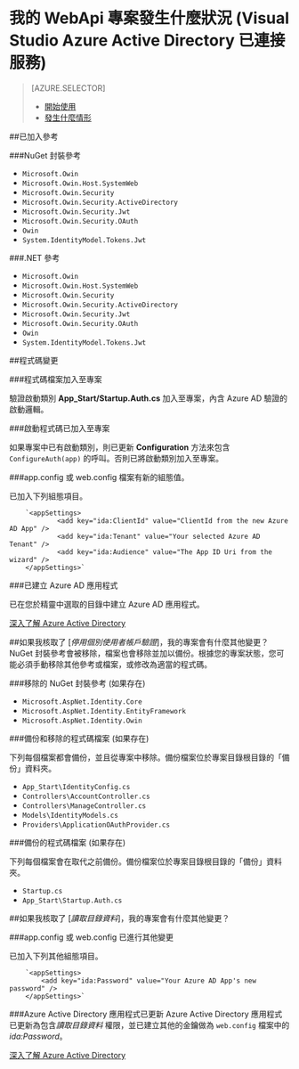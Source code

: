 <properties
	pageTitle="我的 WebApi 專案 (Visual Studio Azure Active Directory 已連接服務) 發生了什麼事 | Microsoft Azure"
	description="說明當您使用 Visual Studio 連線至 Azure AD 時，您的 MVC 專案 WebApi 會發生什麼事"
  services="active-directory"
	documentationCenter=""
	authors="TomArcher"
	manager="douge"
	editor=""/>

<tags
	ms.service="active-directory"
	ms.workload="web"
	ms.tgt_pltfrm="vs-what-happened"
	ms.devlang="na"
	ms.topic="article"
	ms.date="06/01/2016"
	ms.author="tarcher"/>

# 我的 WebApi 專案發生什麼狀況 (Visual Studio Azure Active Directory 已連接服務)

> [AZURE.SELECTOR]
> - [開始使用](vs-active-directory-webapi-getting-started.md)
> - [發生什麼情形](vs-active-directory-webapi-what-happened.md)

##已加入參考

###NuGet 封裝參考

- `Microsoft.Owin`
- `Microsoft.Owin.Host.SystemWeb`
- `Microsoft.Owin.Security`
- `Microsoft.Owin.Security.ActiveDirectory`
- `Microsoft.Owin.Security.Jwt`
- `Microsoft.Owin.Security.OAuth`
- `Owin`
- `System.IdentityModel.Tokens.Jwt`

###.NET 參考

- `Microsoft.Owin`
- `Microsoft.Owin.Host.SystemWeb`
- `Microsoft.Owin.Security`
- `Microsoft.Owin.Security.ActiveDirectory`
- `Microsoft.Owin.Security.Jwt`
- `Microsoft.Owin.Security.OAuth`
- `Owin`
- `System.IdentityModel.Tokens.Jwt`

##程式碼變更

###程式碼檔案加入至專案

驗證啟動類別 **App\_Start/Startup.Auth.cs** 加入至專案，內含 Azure AD 驗證的啟動邏輯。

###啟動程式碼已加入至專案

如果專案中已有啟動類別，則已更新 **Configuration** 方法來包含 `ConfigureAuth(app)` 的呼叫。否則已將啟動類別加入至專案。


###app.config 或 web.config 檔案有新的組態值。

已加入下列組態項目。
```
	`<appSettings>
    		<add key="ida:ClientId" value="ClientId from the new Azure AD App" />
    		<add key="ida:Tenant" value="Your selected Azure AD Tenant" />
    		<add key="ida:Audience" value="The App ID Uri from the wizard" />
	</appSettings>`
```

###已建立 Azure AD 應用程式

已在您於精靈中選取的目錄中建立 Azure AD 應用程式。

[深入了解 Azure Active Directory](https://azure.microsoft.com/services/active-directory/)

##如果我核取了 [*停用個別使用者帳戶驗證*]，我的專案會有什麼其他變更？
NuGet 封裝參考會被移除，檔案也會移除並加以備份。根據您的專案狀態，您可能必須手動移除其他參考或檔案，或修改為適當的程式碼。

###移除的 NuGet 封裝參考 (如果存在)

- `Microsoft.AspNet.Identity.Core`
- `Microsoft.AspNet.Identity.EntityFramework`
- `Microsoft.AspNet.Identity.Owin`

###備份和移除的程式碼檔案 (如果存在)

下列每個檔案都會備份，並且從專案中移除。備份檔案位於專案目錄根目錄的「備份」資料夾。

- `App_Start\IdentityConfig.cs`
- `Controllers\AccountController.cs`
- `Controllers\ManageController.cs`
- `Models\IdentityModels.cs`
- `Providers\ApplicationOAuthProvider.cs`

###備份的程式碼檔案 (如果存在)

下列每個檔案會在取代之前備份。備份檔案位於專案目錄根目錄的「備份」資料夾。

- `Startup.cs`
- `App_Start\Startup.Auth.cs`

##如果我核取了 [*讀取目錄資料*]，我的專案會有什麼其他變更？

###app.config 或 web.config 已進行其他變更

已加入下列其他組態項目。

```
	`<appSettings>
	    <add key="ida:Password" value="Your Azure AD App's new password" />
	</appSettings>`
```

###Azure Active Directory 應用程式已更新
Azure Active Directory 應用程式已更新為包含*讀取目錄資料* 權限，並已建立其他的金鑰做為 `web.config` 檔案中的 *ida:Password*。

[深入了解 Azure Active Directory](https://azure.microsoft.com/services/active-directory/)

<!---HONumber=AcomDC_0608_2016-->